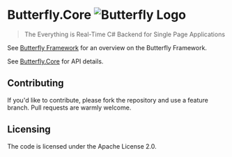 # Butterfly.Core ![Butterfly Logo](https://raw.githubusercontent.com/firesharkstudios/Butterfly/master/img/logo-40x40.png) 

> The Everything is Real-Time C# Backend for Single Page Applications

See [Butterfly Framework](https://github.com/firesharkstudios/Butterfly) for an overview on the Butterfly Framework.

See [Butterfly.Core](https://firesharkstudios.github.io/Butterfly/Butterfly.Core) for API details.

## Contributing

If you'd like to contribute, please fork the repository and use a feature
branch. Pull requests are warmly welcome.

## Licensing

The code is licensed under the Apache License 2.0.  

